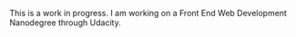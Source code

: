 This is a work in progress. I am working on a Front End Web Development Nanodegree through Udacity.
